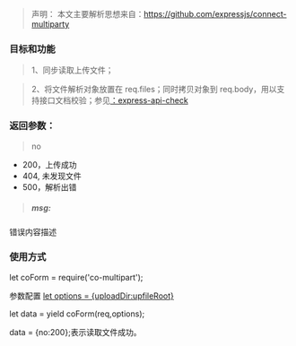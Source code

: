 > 声明：
本文主要解析思想来自：https://github.com/expressjs/connect-multiparty

### 目标和功能
> 1、同步读取上传文件；

> 2、将文件解析对象放置在 req.files；同时拷贝对象到 req.body，用以支持接口文档校验；参见[：express-api-check](https://github.com/zhuangchuming/express-api-check)


### 返回参数：
> no
- 200，上传成功
- 404, 未发现文件
- 500，解析出错
> ##### msg:
错误内容描述

### 使用方式
let coForm = require('co-multipart');

参数配置
[let options = {uploadDir:upfileRoot}](https://github.com/pillarjs/multiparty)

let data = yield
coForm(req,options);


data = {no:200};表示读取文件成功。

